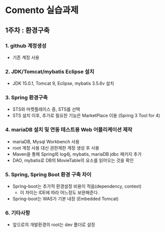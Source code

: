 # Comento 실습과제

## 1주차 : 환경구축 

### 1. github 계정생성
- 기존 계정 사용

### 2. JDK/Tomcat/mybatis Eclipse 설치
- JDK 15.0.1, Tomcat 9, Eclipse, mybatis 3.5.6v 설치

### 3. Spring 환경구축
- STS와 마켓플레이스 중, STS를 선택
- STS 설치 이후, 추가로 필요한 기능은 MarketPlace 이용 (Spring 3 Tool for 4)

### 4. mariaDB 설치 및 연동 테스트용 Web 어플리케이션 제작
- mariaDB, Mysql Workbench 사용
- root 계정 사용 대신 권한제한 계정 생성 후 사용
- Maven을 통해 Spring외 log4j, mybatis, mariaDB jdbc 패키지 추가
- DAO, mybatis로 DB의 MovieTable의 요소를 읽어오는 것을 확인

### 5. Spring, Spring Boot 환경 구축 차이
- Spring-boot는 추가적 환경설정 비용이 적음(dependency, context)
  - 이 차이는 IDE에 따라 어느정도 보완해준다.
- Spring-boot는 WAS가 기본 내장 (Embedded Tomcat)

### 6. 기타사항
- 앞으로의 개발환경의 root는 dev 폴더로 설정
